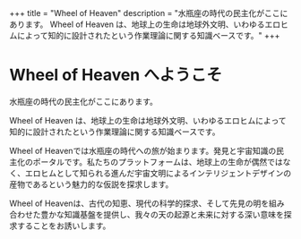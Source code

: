 +++
title = "Wheel of Heaven"
description = "水瓶座の時代の民主化がここにあります。 Wheel of Heaven は、地球上の生命は地球外文明、いわゆるエロヒムによって知的に設計されたという作業理論に関する知識ベースです。"
+++

# Wheel of Heaven へようこそ

水瓶座の時代の民主化がここにあります。

Wheel of Heaven は、地球上の生命は地球外文明、いわゆるエロヒムによって知的に設計されたという作業理論に関する知識ベースです。

Wheel of Heavenでは水瓶座の時代への旅が始まります。発見と宇宙知識の民主化のポータルです。私たちのプラットフォームは、地球上の生命が偶然ではなく、エロヒムとして知られる進んだ宇宙文明によるインテリジェントデザインの産物であるという魅力的な仮説を探求します。

Wheel of Heavenは、古代の知恵、現代の科学的探求、そして先見の明を組み合わせた豊かな知識基盤を提供し、我々の天の起源と未来に対する深い意味を探求することをお誘いします。